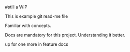 #still a WIP

This is example git read-me file


Familiar with concepts.

Docs are mandatory for this project. Understanding it better.

up for one more in feature docs